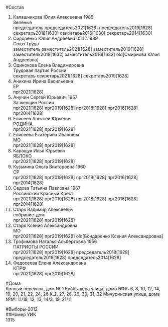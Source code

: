 #Состав  
1. Калашникова Юлия Алексеевна 1985  
    Зелёные  
    председатель председатель2021[1628] председатель2019[1628] секретарь2018[1630] секретарь2016[1630] секретарь2014[1630]  
2. Сидоренко Юлия Андреевна 05.12.1989  
    Союз Труда  
    заместитель заместитель2021[1628] заместитель2019[1628] заместитель2018[1632] заместитель2016[1632] old[Смирнова Юлия Андреевна]  
3. Одинокова Елена Владимировна  
    Трудовая партия России  
    секретарь секретарь2021[1628] секретарь2019[1628]  
4. Аникина Ирина Васильевна  
    ЕР  
    прг2021[1628]  
5. Анучин Сергей Юрьевич 1957  
    За женщин России  
    прг2021[1628] прг2019[1628] прг2018[1628] прг2016[1628] прг2014[1628]  
6. Елисеев Алексей Юрьевич  
    РОДИНА  
    прг2021[1628] прг2019[1628]  
7. Елисеева Екатерина Ивановна  
    МО  
    прг2021[1628] прг2019[1628]  
8. Каращук Илья Юрьевич  
    ЯБЛОКО  
    прг2021[1628] прг2019[1628]  
9. Кузьмина Ольга Викторовна 1960  
    СР  
    прг2021[1628] прг2019[1628] прг2018[1628] прг2016[1628] прг2014[1628]  
10. Седова Татьяна Павловна 1967  
    Российский Красный Крест  
    прг2021[1628] прг2019[1628] прг2018[1628] прг2016[1628] прг2014[1628]  
11. Старк Вадимир Алексеевич  
    собрание-дом  
    прг2021[1628] прг2019[1628]  
12. Старк Ксения Александровна  
    МО  
    прг2021[1628] прг2019[1628] old[Бондаренко Ксения Александровна]  
13. Трофимова Наталья Альбертовна 1956  
    ПАТРИОТЫ РОССИИ  
    прг2021[1628] прг2019[1628] председатель2018[1628] председатель2016[1628] председатель2014[1628]  
14. Федосеева Елена Александровна  
    КПРФ  
    прг2021[1628] прг2019[1628]  
  
#Дома  
Конный переулок, дом № 1 Куйбышева улица, дома №№: 6, 8, 10, 12, 14, 19, 20, 21, 22, 24, 26 К.2, 27, 28, 29, 30, 31, 32 Мичуринская улица, дома №№: 11/18, 12, 13, 14/3, 19, 21/11  
  
#Выборы-2012  
##Номер УИК  
1315  
